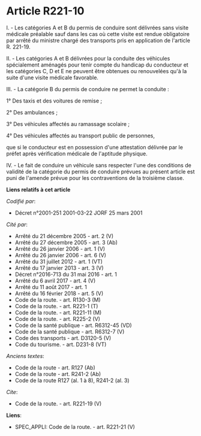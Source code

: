 # Article R221-10

I. - Les catégories A et B du permis de conduire sont délivrées sans visite médicale préalable sauf dans les cas où cette
visite est rendue obligatoire par arrêté du ministre chargé des transports pris en application de l'article R. 221-19.

II. - Les catégories A et B délivrées pour la conduite des véhicules spécialement aménagés pour tenir compte du handicap du
conducteur et les catégories C, D et E ne peuvent être obtenues ou renouvelées qu'à la suite d'une visite médicale favorable.

III. - La catégorie B du permis de conduire ne permet la conduite :

1° Des taxis et des voitures de remise ;

2° Des ambulances ;

3° Des véhicules affectés au ramassage scolaire ;

4° Des véhicules affectés au transport public de personnes, 

que si le conducteur est en possession d'une attestation délivrée par le préfet après vérification médicale de l'aptitude
physique.

IV. - Le fait de conduire un véhicule sans respecter l'une des conditions de validité de la catégorie du permis de conduire
prévues au présent article est puni de l'amende prévue pour les contraventions de la troisième classe.

**Liens relatifs à cet article**

_Codifié par_:

  - Décret n°2001-251 2001-03-22 JORF 25 mars 2001

_Cité par_:

  - Arrêté du 21 décembre 2005 - art. 2 (V)
  - Arrêté du 27 décembre 2005 - art. 3 (Ab)
  - Arrêté du 26 janvier 2006 - art. 1 (V)
  - Arrêté du 26 janvier 2006 - art. 6 (V)
  - Arrêté du 31 juillet 2012 - art. 1 (VT)
  - Arrêté du 17 janvier 2013 - art. 3 (V)
  - Décret n°2016-713 du 31 mai 2016 - art. 1
  - Arrêté du 6 avril 2017 - art. 4 (V)
  - Arrêté du 11 août 2017 - art. 1
  - Arrêté du 16 février 2018 - art. 5 (V)
  - Code de la route. - art. R130-3 (M)
  - Code de la route. - art. R221-1 (T)
  - Code de la route. - art. R221-11 (M)
  - Code de la route. - art. R225-2 (V)
  - Code de la santé publique - art. R6312-45 (VD)
  - Code de la santé publique - art. R6312-7 (V)
  - Code des transports - art. D3120-5 (V)
  - Code du tourisme. - art. D231-8 (VT)

_Anciens textes_:

  - Code de la route - art. R127 (Ab)
  - Code de la route - art. R241-2 (Ab)
  - Code de la route R127 (al. 1 à 8), R241-2 (al. 3)

_Cite_:

  - Code de la route. - art. R221-19 (V)

**Liens**:

  - SPEC_APPLI: Code de la route. - art. R221-21 (V)
